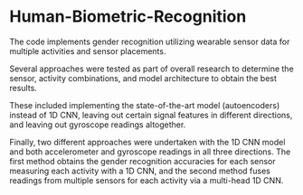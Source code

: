 # Human-Biometric-Recognition

The code implements gender recognition utilizing wearable sensor data for multiple activities and sensor placements. 

Several approaches were tested as part of overall research to determine the sensor, activity combinations, and model architecture to obtain the best results.

These included implementing the state-of-the-art model (autoencoders) instead of 1D CNN, leaving out certain signal features in different directions, and leaving out gyroscope readings altogether. 

Finally, two different approaches were undertaken with the 1D CNN model and both accelerometer and gyroscope readings in all three directions.
The first method obtains the gender recognition accuracies for each sensor measuring each activity with a 1D CNN, and the second method fuses readings from multiple sensors for each activity via a multi-head 1D CNN.

